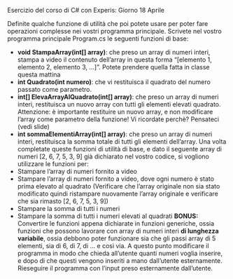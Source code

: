 Esercizio del corso di C# con Experis: Giorno 18 Aprile

Definite qualche funzione di utilità che poi potete usare per poter fare operazioni complesse nei vostri programma principale.
Scrivete nel vostro programma principale Program.cs le seguenti funzioni di base:
- **void StampaArray(int[] array)**: che preso un array di numeri interi, stampa a video il contenuto dell’array in questa forma “[elemento 1, elemento 2, elemento 3, ...]”. Potete prendere quella fatta in classe questa mattina
- **int Quadrato(int numero)**: che vi restituisca il quadrato del numero passato come parametro.
- **int[] ElevaArrayAlQuadrato(int[] array)**: che preso un array di numeri interi, restituisca un nuovo array con tutti gli elementi elevati quadrato. Attenzione: è importante restituire un nuovo array, e non modificare l’array come parametro della funzione! Vi ricordate perchè? Pensateci (vedi slide)
- **int sommaElementiArray(int[] array)**: che preso un array di numeri interi, restituisca la somma totale di tutti gli elementi dell’array.
Una volta completate queste funzioni di utilità di base, e dato il seguente array di numeri [2, 6, 7, 5, 3, 9] già dichiarato nel vostro codice, si vogliono utilizzare le funzioni per:
- Stampare l’array di numeri fornito a video
- Stampare l’array di numeri fornito a video, dove ogni numero è stato prima elevato al quadrato (Verificare che l’array originale non sia stato modificato quindi ristampare nuovamente l’array originale e verificare che sia rimasto [2, 6, 7, 5, 3, 9])
- Stampare la somma di tutti i numeri
- Stampare la somma di tutti i numeri elevati al quadrati
**BONUS:** Convertire le funzioni appena dichiarate in funzioni generiche, ossia funzioni che possono lavorare con array di numeri interi **di lunghezza variabile**, ossia debbono poter funzionare sia che gli passi array di 5 elementi, sia di 6, di 7, di ... e così via.
A questo punto modificare il programma in modo che chieda all’utente quanti numeri voglia inserire, e dopo di che questi vengono inseriti a mano dall’utente esternamente. Rieseguire il programma con l’input preso esternamente dall’utente.
